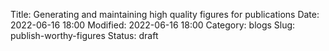 Title: Generating and maintaining high quality figures for publications
Date: 2022-06-16 18:00
Modified: 2022-06-16 18:00
Category: blogs
Slug: publish-worthy-figures
Status: draft
<!-- Authors: Md Rakibul Hasan
Summary: How to generate and maintain quality figures for publication
Tags: figures, publishing -->